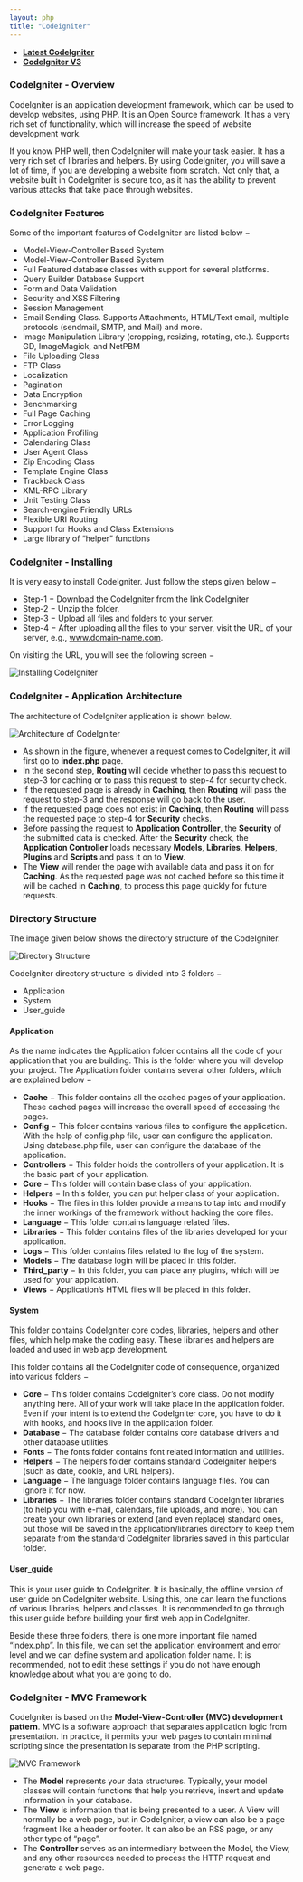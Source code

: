 ```yaml
---
layout: php
title: "Codeigniter"
---
```

- **[Latest CodeIgniter](https://codeigniter.com/user_guide/index.html)**
- **[CodeIgniter V3](https://www.codeigniter.com/userguide3/general/welcome.html)**

### CodeIgniter - Overview

CodeIgniter is an application development framework, which can be used to develop websites, using PHP. It is an Open Source framework. It has a very rich set of functionality, which will increase the speed of website development work.

If you know PHP well, then CodeIgniter will make your task easier. It has a very rich set of libraries and helpers. By using CodeIgniter, you will save a lot of time, if you are developing a website from scratch. Not only that, a website built in CodeIgniter is secure too, as it has the ability to prevent various attacks that take place through websites.

### CodeIgniter Features

Some of the important features of CodeIgniter are listed below −
- Model-View-Controller Based System
- Model-View-Controller Based System
- Full Featured database classes with support for several platforms.
- Query Builder Database Support
- Form and Data Validation
- Security and XSS Filtering
- Session Management
- Email Sending Class. Supports Attachments, HTML/Text email, multiple protocols (sendmail, SMTP, and Mail) and more.
- Image Manipulation Library (cropping, resizing, rotating, etc.). Supports GD, ImageMagick, and NetPBM
- File Uploading Class
- FTP Class
- Localization
- Pagination
- Data Encryption
- Benchmarking
- Full Page Caching
- Error Logging
- Application Profiling
- Calendaring Class
- User Agent Class
- Zip Encoding Class
- Template Engine Class
- Trackback Class
- XML-RPC Library
- Unit Testing Class
- Search-engine Friendly URLs
- Flexible URI Routing
- Support for Hooks and Class Extensions
- Large library of “helper” functions

### CodeIgniter - Installing

It is very easy to install CodeIgniter. Just follow the steps given below −

- Step-1 − Download the CodeIgniter from the link CodeIgniter
- Step-2 − Unzip the folder.
- Step-3 − Upload all files and folders to your server.
- Step-4 − After uploading all the files to your server, visit the URL of your server, e.g., www.domain-name.com.

On visiting the URL, you will see the following screen −

<img src="../assets/images/codeigniter/installing_codeigniter.jpg" alt="Installing CodeIgniter">

### CodeIgniter - Application Architecture

The architecture of CodeIgniter application is shown below.

<img src="../assets/images/codeigniter/architecture_codeigniter.jpg" alt="Architecture of CodeIgniter">

- As shown in the figure, whenever a request comes to CodeIgniter, it will first go to <b>index.php</b> page.
- In the second step, <b>Routing</b> will decide whether to pass this request to step-3 for caching or to pass this request to step-4 for security check.
- If the requested page is already in <b>Caching</b>, then <b>Routing</b> will pass the request to step-3 and the response will go back to the user.
- If the requested page does not exist in <b>Caching</b>, then <b>Routing</b> will pass the requested page to step-4 for <b>Security</b> checks.
- Before passing the request to <b>Application Controller</b>, the <b>Security</b> of the submitted data is checked. After the <b>Security</b> check, the <b>Application Controller</b> loads necessary <b>Models</b>, <b>Libraries</b>, <b>Helpers</b>, <b>Plugins</b> and <b>Scripts</b> and pass it on to <b>View</b>.
- The <b>View</b> will render the page with available data and pass it on for <b>Caching</b>. As the requested page was not cached before so this time it will be cached in <b>Caching</b>, to process this page quickly for future requests.

### Directory Structure

The image given below shows the directory structure of the CodeIgniter.

<img src="../assets/images/codeigniter/directory_structure.jpg" alt="Directory Structure">

CodeIgniter directory structure is divided into 3 folders −

- Application
- System
- User_guide

#### Application

As the name indicates the Application folder contains all the code of your application that you are building. This is the folder where you will develop your project. The Application folder contains several other folders, which are explained below −

- <b>Cache</b> − This folder contains all the cached pages of your application. These cached pages will increase the overall speed of accessing the pages.
- <b>Config</b> − This folder contains various files to configure the application. With the help of config.php file, user can configure the application. Using database.php file, user can configure the database of the application.
- <b>Controllers</b> − This folder holds the controllers of your application. It is the basic part of your application.
- <b>Core</b> − This folder will contain base class of your application.
- <b>Helpers</b> − In this folder, you can put helper class of your application.
- <b>Hooks</b> − The files in this folder provide a means to tap into and modify the inner workings of the framework without hacking the core files.
- <b>Language</b> − This folder contains language related files.
- <b>Libraries</b> − This folder contains files of the libraries developed for your application.
- <b>Logs</b> − This folder contains files related to the log of the system.
- <b>Models</b> − The database login will be placed in this folder.
- <b>Third_party</b> − In this folder, you can place any plugins, which will be used for your application.
- <b>Views</b> − Application’s HTML files will be placed in this folder.

#### System

This folder contains CodeIgniter core codes, libraries, helpers and other files, which help make the coding easy. These libraries and helpers are loaded and used in web app development.

This folder contains all the CodeIgniter code of consequence, organized into various folders −

- <b>Core</b> − This folder contains CodeIgniter’s core class. Do not modify anything here. All of your work will take place in the application folder. Even if your intent is to extend the CodeIgniter core, you have to do it with hooks, and hooks live in the application folder.
- <b>Database</b> − The database folder contains core database drivers and other database utilities.
- <b>Fonts</b> − The fonts folder contains font related information and utilities.
- <b>Helpers</b> − The helpers folder contains standard CodeIgniter helpers (such as date, cookie, and URL helpers).
- <b>Language</b> − The language folder contains language files. You can ignore it for now.
- <b>Libraries</b> − The libraries folder contains standard CodeIgniter libraries (to help you with e-mail, calendars, file uploads, and more). You can create your own libraries or extend (and even replace) standard ones, but those will be saved in the application/libraries directory to keep them separate from the standard CodeIgniter libraries saved in this particular folder.

#### User_guide

This is your user guide to CodeIgniter. It is basically, the offline version of user guide on CodeIgniter website. Using this, one can learn the functions of various libraries, helpers and classes. It is recommended to go through this user guide before building your first web app in CodeIgniter.

Beside these three folders, there is one more important file named “index.php”. In this file, we can set the application environment and error level and we can define system and application folder name. It is recommended, not to edit these settings if you do not have enough knowledge about what you are going to do.

### CodeIgniter - MVC Framework

CodeIgniter is based on the <b>Model-View-Controller (MVC) development pattern</b>. MVC is a software approach that separates application logic from presentation. In practice, it permits your web pages to contain minimal scripting since the presentation is separate from the PHP scripting.

<img src="../assets/images/codeigniter/mvc_framework.jpg" alt="MVC Framework">

- The <b>Model</b> represents your data structures. Typically, your model classes will contain functions that help you retrieve, insert and update information in your database.
- The <b>View</b> is information that is being presented to a user. A View will normally be a web page, but in CodeIgniter, a view can also be a page fragment like a header or footer. It can also be an RSS page, or any other type of “page”.
- The <b>Controller</b> serves as an intermediary between the Model, the View, and any other resources needed to process the HTTP request and generate a web page.